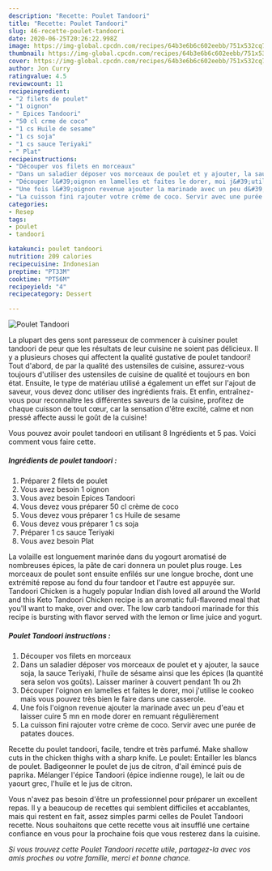 ```yaml
---
description: "Recette: Poulet Tandoori"
title: "Recette: Poulet Tandoori"
slug: 46-recette-poulet-tandoori
date: 2020-06-25T20:26:22.998Z
image: https://img-global.cpcdn.com/recipes/64b3e6b6c602eebb/751x532cq70/poulet-tandoori-photo-principale-de-la-recette.jpg
thumbnail: https://img-global.cpcdn.com/recipes/64b3e6b6c602eebb/751x532cq70/poulet-tandoori-photo-principale-de-la-recette.jpg
cover: https://img-global.cpcdn.com/recipes/64b3e6b6c602eebb/751x532cq70/poulet-tandoori-photo-principale-de-la-recette.jpg
author: Jon Curry
ratingvalue: 4.5
reviewcount: 11
recipeingredient:
- "2 filets de poulet"
- "1 oignon"
- " Epices Tandoori"
- "50 cl crme de coco"
- "1 cs Huile de sesame"
- "1 cs soja"
- "1 cs sauce Teriyaki"
- " Plat"
recipeinstructions:
- "Découper vos filets en morceaux"
- "Dans un saladier déposer vos morceaux de poulet et y ajouter, la sauce soja, la sauce Teriyaki, l&#39;huile de sésame ainsi que les épices (la quantité sera selon vos goûts). Laisser mariner à couvert pendant 1h ou 2h"
- "Découper l&#39;oignon en lamelles et faites le dorer, moi j&#39;utilise le cookeo mais vous pouvez très bien le faire dans une casserole."
- "Une fois l&#39;oignon revenue ajouter la marinade avec un peu d&#39;eau et laisser cuire 5 mn en mode dorer en remuant régulièrement"
- "La cuisson fini rajouter votre crème de coco. Servir avec une purée de patates douces."
categories:
- Resep
tags:
- poulet
- tandoori

katakunci: poulet tandoori 
nutrition: 209 calories
recipecuisine: Indonesian
preptime: "PT33M"
cooktime: "PT56M"
recipeyield: "4"
recipecategory: Dessert

---
```



![Poulet Tandoori](https://img-global.cpcdn.com/recipes/64b3e6b6c602eebb/751x532cq70/poulet-tandoori-photo-principale-de-la-recette.jpg)

La plupart des gens sont paresseux de commencer à cuisiner poulet tandoori de peur que les résultats de leur cuisine ne soient pas délicieux. Il y a plusieurs choses qui affectent la qualité gustative de poulet tandoori! Tout d'abord, de par la qualité des ustensiles de cuisine, assurez-vous toujours d'utiliser des ustensiles de cuisine de qualité et toujours en bon état. Ensuite, le type de matériau utilisé a également un effet sur l'ajout de saveur, vous devez donc utiliser des ingrédients frais. Et enfin, entraînez-vous pour reconnaître les différentes saveurs de la cuisine, profitez de chaque cuisson de tout cœur, car la sensation d'être excité, calme et non pressé affecte aussi le goût de la cuisine!

<!--inarticleads1-->

Vous pouvez avoir poulet tandoori en utilisant 8 Ingrédients et 5 pas. Voici comment vous faire cette.

##### Ingrédients de poulet tandoori :

1. Préparer 2 filets de poulet
1. Vous avez besoin 1 oignon
1. Vous avez besoin  Epices Tandoori
1. Vous devez vous préparer 50 cl crème de coco
1. Vous devez vous préparer 1 cs Huile de sesame
1. Vous devez vous préparer 1 cs soja
1. Préparer 1 cs sauce Teriyaki
1. Vous avez besoin  Plat


La volaille est longuement marinée dans du yogourt aromatisé de nombreuses épices, la pâte de cari donnera un poulet plus rouge. Les morceaux de poulet sont ensuite enfilés sur une longue broche, dont une extrémité repose au fond du four tandoor et l&#39;autre est appuyée sur. Tandoori Chicken is a hugely popular Indian dish loved all around the World and this Keto Tandoori Chicken recipe is an aromatic full-flavored meal that you&#39;ll want to make, over and over. The low carb tandoori marinade for this recipe is bursting with flavor served with the lemon or lime juice and yogurt. 

<!--inarticleads2-->

##### Poulet Tandoori instructions :

1. Découper vos filets en morceaux
1. Dans un saladier déposer vos morceaux de poulet et y ajouter, la sauce soja, la sauce Teriyaki, l&#39;huile de sésame ainsi que les épices (la quantité sera selon vos goûts). Laisser mariner à couvert pendant 1h ou 2h
1. Découper l&#39;oignon en lamelles et faites le dorer, moi j&#39;utilise le cookeo mais vous pouvez très bien le faire dans une casserole.
1. Une fois l&#39;oignon revenue ajouter la marinade avec un peu d&#39;eau et laisser cuire 5 mn en mode dorer en remuant régulièrement
1. La cuisson fini rajouter votre crème de coco. Servir avec une purée de patates douces.


Recette du poulet tandoori, facile, tendre et très parfumé. Make shallow cuts in the chicken thighs with a sharp knife. Le poulet: Entailler les blancs de poulet. Badigeonner le poulet de jus de citron, d&#39;ail émincé puis de paprika. Mélanger l&#39;épice Tandoori (épice indienne rouge), le lait ou de yaourt grec, l&#39;huile et le jus de citron. 

<!--inarticleads1-->

<p>
Vous n'avez pas besoin d'être un professionnel pour préparer un excellent repas. Il y a beaucoup de recettes qui semblent difficiles et accablantes, mais qui restent en fait, assez simples parmi celles de Poulet Tandoori recette. Nous souhaitons que cette recette vous ait insufflé une certaine confiance en vous pour la prochaine fois que vous resterez dans la cuisine.
</p>

<p>
<i>Si vous trouvez cette Poulet Tandoori recette utile, partagez-la avec vos amis proches ou votre famille, merci et bonne chance.</i>
</p>
